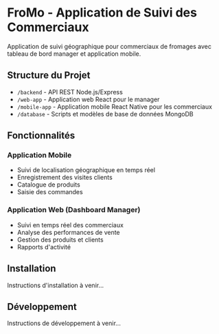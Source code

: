 # FroMo - Application de Suivi des Commerciaux

Application de suivi géographique pour commerciaux de fromages avec tableau de bord manager et application mobile.

## Structure du Projet

- `/backend` - API REST Node.js/Express
- `/web-app` - Application web React pour le manager
- `/mobile-app` - Application mobile React Native pour les commerciaux
- `/database` - Scripts et modèles de base de données MongoDB

## Fonctionnalités

### Application Mobile
- Suivi de localisation géographique en temps réel
- Enregistrement des visites clients
- Catalogue de produits
- Saisie des commandes

### Application Web (Dashboard Manager)
- Suivi en temps réel des commerciaux
- Analyse des performances de vente
- Gestion des produits et clients
- Rapports d'activité

## Installation

Instructions d'installation à venir...

## Développement

Instructions de développement à venir...
